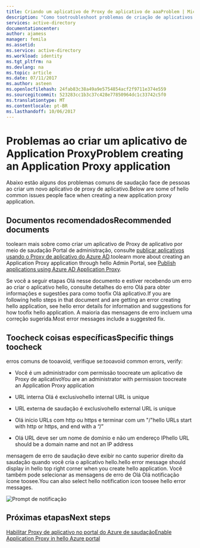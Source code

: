 ```yaml
---
title: Criando um aplicativo de Proxy de aplicativo de aaaProblem | Microsoft Docs
description: "Como tootroubleshoot problemas de criação de aplicativos de Proxy de aplicativo no portal de administração do AD do Azure Olá"
services: active-directory
documentationcenter: 
author: ajamess
manager: femila
ms.assetid: 
ms.service: active-directory
ms.workload: identity
ms.tgt_pltfrm: na
ms.devlang: na
ms.topic: article
ms.date: 07/11/2017
ms.author: asteen
ms.openlocfilehash: 24fab83c38a49a9e5754854acf2f9711e374e559
ms.sourcegitcommit: 523283cc1b3c37c428e77850964dc1c33742c5f0
ms.translationtype: MT
ms.contentlocale: pt-BR
ms.lasthandoff: 10/06/2017
---
```

# <a name="problem-creating-an-application-proxy-application"></a><span data-ttu-id="78ce6-103">Problemas ao criar um aplicativo de Application Proxy</span><span class="sxs-lookup"><span data-stu-id="78ce6-103">Problem creating an Application Proxy application</span></span> 

<span data-ttu-id="78ce6-104">Abaixo estão alguns dos problemas comuns de saudação face de pessoas ao criar um novo aplicativo de proxy de aplicativo.</span><span class="sxs-lookup"><span data-stu-id="78ce6-104">Below are some of hello common issues people face when creating a new application proxy application.</span></span>

## <a name="recommended-documents"></a><span data-ttu-id="78ce6-105">Documentos recomendados</span><span class="sxs-lookup"><span data-stu-id="78ce6-105">Recommended documents</span></span> 

<span data-ttu-id="78ce6-106">toolearn mais sobre como criar um aplicativo de Proxy de aplicativo por meio de saudação Portal de administração, consulte [publicar aplicativos usando o Proxy de aplicativo do Azure AD](https://docs.microsoft.com/azure/active-directory/application-proxy-publish-azure-portal).</span><span class="sxs-lookup"><span data-stu-id="78ce6-106">toolearn more about creating an Application Proxy application through hello Admin Portal, see [Publish applications using Azure AD Application Proxy](https://docs.microsoft.com/azure/active-directory/application-proxy-publish-azure-portal).</span></span>

<span data-ttu-id="78ce6-107">Se você a seguir etapas Olá nesse documento e estiver recebendo um erro ao criar o aplicativo hello, consulte detalhes do erro Olá para obter informações e sugestões para como toofix Olá aplicativo.</span><span class="sxs-lookup"><span data-stu-id="78ce6-107">If you are following hello steps in that document and are getting an error creating hello application, see hello error details for information and suggestions for how toofix hello application.</span></span> <span data-ttu-id="78ce6-108">A maioria das mensagens de erro incluem uma correção sugerida.</span><span class="sxs-lookup"><span data-stu-id="78ce6-108">Most error messages include a suggested fix.</span></span> 

## <a name="specific-things-toocheck"></a><span data-ttu-id="78ce6-109">Toocheck coisas específicas</span><span class="sxs-lookup"><span data-stu-id="78ce6-109">Specific things toocheck</span></span>

<span data-ttu-id="78ce6-110">erros comuns de tooavoid, verifique se:</span><span class="sxs-lookup"><span data-stu-id="78ce6-110">tooavoid common errors, verify:</span></span>

-   <span data-ttu-id="78ce6-111">Você é um administrador com permissão toocreate um aplicativo de Proxy de aplicativo</span><span class="sxs-lookup"><span data-stu-id="78ce6-111">You are an administrator with permission toocreate an Application Proxy application</span></span>

-   <span data-ttu-id="78ce6-112">URL interna Olá é exclusivo</span><span class="sxs-lookup"><span data-stu-id="78ce6-112">hello internal URL is unique</span></span>

-   <span data-ttu-id="78ce6-113">URL externa de saudação é exclusivo</span><span class="sxs-lookup"><span data-stu-id="78ce6-113">hello external URL is unique</span></span>

-   <span data-ttu-id="78ce6-114">Olá início URLs com http ou https e terminar com um "/"</span><span class="sxs-lookup"><span data-stu-id="78ce6-114">hello URLs start with http or https, and end with a “/”</span></span>

-   <span data-ttu-id="78ce6-115">Olá URL deve ser um nome de domínio e não um endereço IP</span><span class="sxs-lookup"><span data-stu-id="78ce6-115">hello URL should be a domain name and not an IP address</span></span>

<span data-ttu-id="78ce6-116">mensagem de erro de saudação deve exibir no canto superior direito da saudação quando você cria o aplicativo hello.</span><span class="sxs-lookup"><span data-stu-id="78ce6-116">hello error message should display in hello top right corner when you create hello application.</span></span> <span data-ttu-id="78ce6-117">Você também pode selecionar as mensagens de erro de Olá Olá notificação ícone toosee.</span><span class="sxs-lookup"><span data-stu-id="78ce6-117">You can also select hello notification icon toosee hello error messages.</span></span>

   ![Prompt de notificação](./media/application-proxy-config-problem/error-message.png)

## <a name="next-steps"></a><span data-ttu-id="78ce6-119">Próximas etapas</span><span class="sxs-lookup"><span data-stu-id="78ce6-119">Next steps</span></span>
[<span data-ttu-id="78ce6-120">Habilitar Proxy de aplicativo no portal do Azure de saudação</span><span class="sxs-lookup"><span data-stu-id="78ce6-120">Enable Application Proxy in hello Azure portal</span></span>](active-directory-application-proxy-enable.md)
